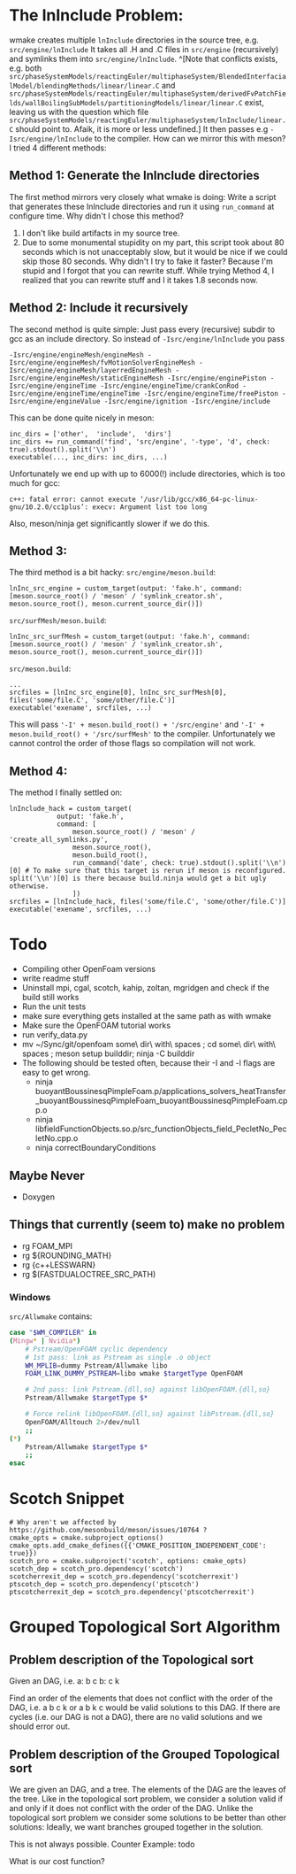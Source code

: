
# The lnInclude Problem:

wmake creates multiple `lnInclude` directories in the source tree, e.g. `src/engine/lnInclude` It takes all .H and .C files in `src/engine` (recursively) and symlinks them into `src/engine/lnInclude`.
^[Note that conflicts exists, e.g. both `src/phaseSystemModels/reactingEuler/multiphaseSystem/BlendedInterfacialModel/blendingMethods/linear/linear.C` and `src/phaseSystemModels/reactingEuler/multiphaseSystem/derivedFvPatchFields/wallBoilingSubModels/partitioningModels/linear/linear.C` exist, leaving us with the question which file `src/phaseSystemModels/reactingEuler/multiphaseSystem/lnInclude/linear.C` should point to. Afaik, it is more or less undefined.]
It then passes e.g `-Isrc/engine/lnInclude` to the compiler.
How can we mirror this with meson? I tried 4 different methods:

## Method 1: Generate the lnInclude directories
The first method mirrors very closely what wmake is doing: Write a script that generates these lnInclude directories and run it using `run_command` at configure time. Why didn't I chose this method?
1. I don't like build artifacts in my source tree.
2. Due to some monumental stupidity on my part, this script took about 80 seconds which is not unacceptably slow, but it would be nice if we could skip those 80 seconds. Why didn't I try to fake it faster? Because I'm stupid and I forgot that you can rewrite stuff. While trying Method 4, I realized that you can rewrite stuff and I it takes 1.8 seconds now.

## Method 2: Include it recursively
The second method is quite simple: Just pass every (recursive) subdir to gcc as an include directory. So instead of `-Isrc/engine/lnInclude` you pass
```
-Isrc/engine/engineMesh/engineMesh -Isrc/engine/engineMesh/fvMotionSolverEngineMesh -Isrc/engine/engineMesh/layerredEngineMesh -Isrc/engine/engineMesh/staticEngineMesh -Isrc/engine/enginePiston -Isrc/engine/engineTime -Isrc/engine/engineTime/crankConRod -Isrc/engine/engineTime/engineTime -Isrc/engine/engineTime/freePiston -Isrc/engine/engineValue -Isrc/engine/ignition -Isrc/engine/include
```
This can be done quite nicely in meson:
```meson
inc_dirs = ['other',  'include',  'dirs']
inc_dirs += run_command('find', 'src/engine', '-type', 'd', check: true).stdout().split('\\n')
executable(..., inc_dirs: inc_dirs, ...)
```
Unfortunately we end up with up to 6000(!) include directories, which is too much for gcc:
```
c++: fatal error: cannot execute ‘/usr/lib/gcc/x86_64-pc-linux-gnu/10.2.0/cc1plus’: execv: Argument list too long
```
Also, meson/ninja get significantly slower if we do this.

## Method 3:
The third method is a bit hacky:
`src/engine/meson.build`:
```meson
lnInc_src_engine = custom_target(output: 'fake.h', command: [meson.source_root() / 'meson' / 'symlink_creator.sh', meson.source_root(), meson.current_source_dir()])
```
`src/surfMesh/meson.build`:
```meson
lnInc_src_surfMesh = custom_target(output: 'fake.h', command: [meson.source_root() / 'meson' / 'symlink_creator.sh', meson.source_root(), meson.current_source_dir()])
```
`src/meson.build`:
```meson
...
srcfiles = [lnInc_src_engine[0], lnInc_src_surfMesh[0], files('some/file.C', 'some/other/file.C')]
executable('exename', srcfiles, ...)
```
This will pass `'-I' + meson.build_root() + '/src/engine'` and `'-I' + meson.build_root() + '/src/surfMesh'` to the compiler. Unfortunately we cannot control the order of those flags so compilation will not work.

## Method 4:
The method I finally settled on:
```meson
lnInclude_hack = custom_target(
            output: 'fake.h',
            command: [
                meson.source_root() / 'meson' / 'create_all_symlinks.py',
                meson.source_root(),
                meson.build_root(),
                run_command('date', check: true).stdout().split('\\n')[0] # To make sure that this target is rerun if meson is reconfigured. split('\\n')[0] is there because build.ninja would get a bit ugly otherwise.
                ])
srcfiles = [lnInclude_hack, files('some/file.C', 'some/other/file.C')]
executable('exename', srcfiles, ...)
```

# Todo
- Compiling other OpenFoam versions
- write readme stuff
- Uninstall mpi, cgal, scotch, kahip, zoltan, mgridgen and check if the build still works
- Run the unit tests
- make sure everything gets installed at the same path as with wmake
- Make sure the OpenFOAM tutorial works
- run verify_data.py
- mv ~/Sync/git/openfoam some\ dir\ with\ spaces ; cd some\ dir\ with\ spaces ; meson setup builddir; ninja -C builddir
- The following should be tested often, because their -I and -l flags are easy to get wrong.
    - ninja buoyantBoussinesqPimpleFoam.p/applications_solvers_heatTransfer_buoyantBoussinesqPimpleFoam_buoyantBoussinesqPimpleFoam.cpp.o
    - ninja libfieldFunctionObjects.so.p/src_functionObjects_field_PecletNo_PecletNo.cpp.o
    - ninja correctBoundaryConditions

## Maybe Never
- Doxygen

## Things that currently (seem to) make no problem
- rg FOAM_MPI
- rg ${ROUNDING_MATH}
- rg {c++LESSWARN}
- rg $(FASTDUALOCTREE_SRC_PATH)

### Windows
`src/Allwmake` contains:
```bash
case "$WM_COMPILER" in
(Mingw* | Nvidia*)
    # Pstream/OpenFOAM cyclic dependency
    # 1st pass: link as Pstream as single .o object
    WM_MPLIB=dummy Pstream/Allwmake libo
    FOAM_LINK_DUMMY_PSTREAM=libo wmake $targetType OpenFOAM

    # 2nd pass: link Pstream.{dll,so} against libOpenFOAM.{dll,so}
    Pstream/Allwmake $targetType $*

    # Force relink libOpenFOAM.{dll,so} against libPstream.{dll,so}
    OpenFOAM/Alltouch 2>/dev/null
    ;;
(*)
    Pstream/Allwmake $targetType $*
    ;;
esac
```


# Scotch Snippet
```
# Why aren't we affected by https://github.com/mesonbuild/meson/issues/10764 ?
cmake_opts = cmake.subproject_options()
cmake_opts.add_cmake_defines({{'CMAKE_POSITION_INDEPENDENT_CODE': true}})
scotch_pro = cmake.subproject('scotch', options: cmake_opts)
scotch_dep = scotch_pro.dependency('scotch')
scotcherrexit_dep = scotch_pro.dependency('scotcherrexit')
ptscotch_dep = scotch_pro.dependency('ptscotch')
ptscotcherrexit_dep = scotch_pro.dependency('ptscotcherrexit')
```

# Grouped Topological Sort Algorithm

## Problem description of the Topological sort
Given an DAG, i.e.
a: b c
b: c k

Find an order of the elements that does not conflict with the order of the DAG, i.e.
a b c k
or
a b k c
would be valid solutions to this DAG.
If there are cycles (i.e. our DAG is not a DAG), there are no valid solutions and we should error out.

## Problem description of the Grouped Topological sort
We are given an DAG, and a tree. The elements of the DAG are the leaves of the tree.
Like in the topological sort problem, we consider a solution valid if and only if it does not conflict with the order of the DAG. Unlike the topological sort problem we consider some solutions to be better than other solutions: Ideally, we want branches grouped together in the solution.

This is not always possible. Counter Example:
todo


What is our cost function?
